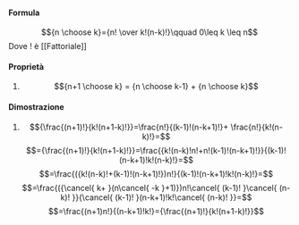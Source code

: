 #### Formula
$${n \choose k}={n! \over k!(n-k)!}\qquad 0\leq k \leq n$$
Dove $!$ è [[Fattoriale]]

#### Proprietà
1) $${n+1 \choose k} = {n \choose k-1} + {n \choose k}$$
#### Dimostrazione
1) $${\frac{(n+1)!}{k!(n+1-k)!}}=\frac{n!}{(k-1)!(n-k+1)!}+ \frac{n!}{k!(n-k)!}=$$
$$={\frac{(n+1)!}{k!(n+1-k)!}}=\frac{{k!(n-k)!n!+n!(k-1)!(n-k+1)!}}{(k-1)!(n-k+1)!k!(n-k)!}=$$
$$=\frac{({k!(n-k)!+(k-1)!(n-k+1)!})n!}{(k-1)!(n-k+1)!k!(n-k)!}=$$
$$=\frac{({\cancel{ k+ }(n\cancel{ -k }+1)})n!\cancel{ (k-1)! }\cancel{ (n-k)! }}{\cancel{ (k-1)! }(n-k+1)!k!\cancel{ (n-k)! }}=$$
$$=\frac{(n+1)n!}{(n-k+1)!k!}={\frac{(n+1)!}{k!(n+1-k)!}}$$
